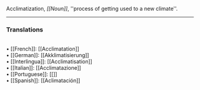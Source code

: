 Acclimatization, <i>[[Noun]]</i>, ''process of getting used to a new climate''. 
<HR> <P> <H3>Translations</H3>
<BR>• [[French]]: [[Acclimatation]]
<BR>• [[German]]: [[Akklimatisierung]]
<BR>• [[Interlingua]]: [[Acclimatisation]]
<BR>• [[Italian]]: [[Acclimatazione]]
<BR>• [[Portuguese]]: [[]]
<BR>• [[Spanish]]: [[Aclimatación]]
<BR>